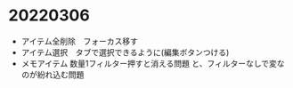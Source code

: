 # 20220306
- アイテム全削除　フォーカス移す
- アイテム選択　タブで選択できるように(編集ボタンつける)
- メモアイテム 数量1フィルター押すと消える問題 と、フィルターなしで変なのが紛れ込む問題